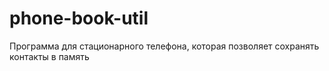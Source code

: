 # phone-book-util
Программа для стационарного телефона, которая позволяет сохранять контакты в память

